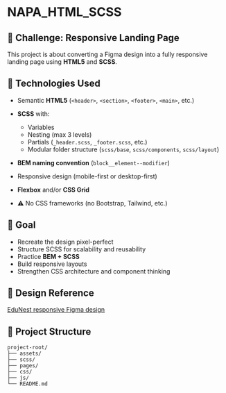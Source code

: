 # NAPA_HTML_SCSS

## 🎯 Challenge: Responsive Landing Page

This project is about converting a Figma design into a fully responsive landing page using **HTML5** and **SCSS**.

## 🚀 Technologies Used

- Semantic **HTML5** (`<header>`, `<section>`, `<footer>`, `<main>`, etc.)
- **SCSS** with:

  - Variables
  - Nesting (max 3 levels)
  - Partials (`_header.scss`, `_footer.scss`, etc.)
  - Modular folder structure (`scss/base`, `scss/components`, `scss/layout`)

- **BEM naming convention** (`block__element--modifier`)
- Responsive design (mobile-first or desktop-first)
- **Flexbox** and/or **CSS Grid**
- ⚠️ No CSS frameworks (no Bootstrap, Tailwind, etc.)

## 🎯 Goal

- Recreate the design pixel-perfect
- Structure SCSS for scalability and reusability
- Practice **BEM + SCSS**
- Build responsive layouts
- Strengthen CSS architecture and component thinking

## 📐 Design Reference

[EduNest responsive Figma design](https://www.figma.com/design/nUtPoFjrHhTQhH11Cq1NVr/EduNest-responsive?node-id=2-2&t=ZB1SuhpDR2TU2VOy-1)

## 📁 Project Structure

```
project-root/
├── assets/
├── scss/
├── pages/
├── css/
├── js/
└── README.md
```
